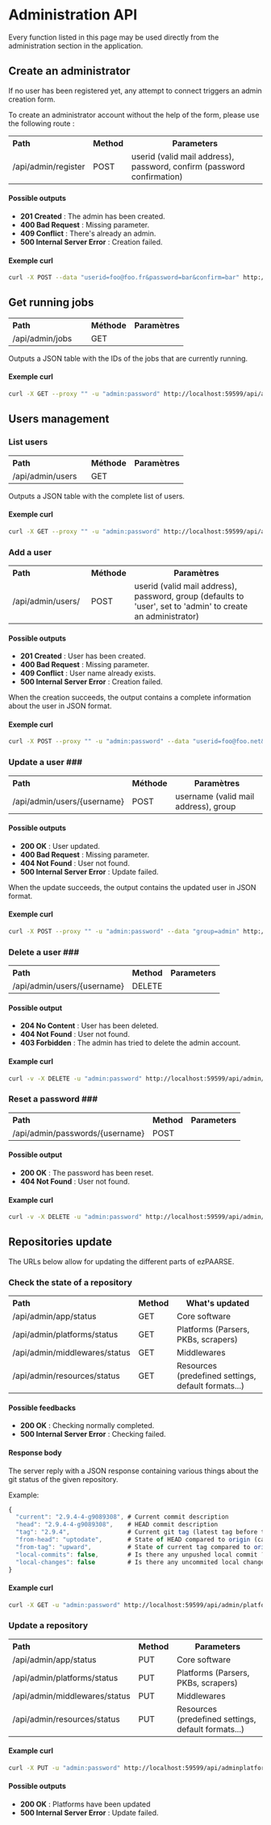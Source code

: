 # Administration API #

Every function listed in this page may be used directly from the administration section in the application.

## Create an administrator ##

If no user has been registered yet, any attempt to connect triggers an admin creation form.

To create an administrator account without the help of the form, please use the following route :
<table>
  <tr>
      <th style="text-align:left;width:140px;">Path</th>
      <th>Method</th>
      <th>Parameters</th>
  </tr>
  <tr>
    <td>/api/admin/register</td>
    <td>POST</td>
    <td>userid (valid mail address), password, confirm (password confirmation)</td>
  </tr>
</table>

#### Possible outputs ####

- **201 Created** : The admin has been created.
- **400 Bad Request** : Missing parameter.
- **409 Conflict** : There's already an admin.
- **500 Internal Server Error** : Creation failed.

#### Exemple curl ####
```bash
curl -X POST --data "userid=foo@foo.fr&password=bar&confirm=bar" http://localhost:59599/api/admin/register
```
## Get running jobs ##
<table>
  <tr>
      <th style="text-align:left;width:140px;">Path</th>
      <th>Méthode</th>
      <th>Paramètres</th>
  </tr>
  <tr>
    <td>/api/admin/jobs</td>
    <td>GET</td>
    <td></td>
  </tr>
</table>

Outputs a JSON table with the IDs of the jobs that are currently running.

#### Exemple curl ####
```bash
curl -X GET --proxy "" -u "admin:password" http://localhost:59599/api/admin/jobs
```

## Users management ##

### List users ###

<table>
  <tr>
      <th style="text-align:left;width:140px;">Path</th>
      <th>Méthode</th>
      <th>Paramètres</th>
  </tr>
  <tr>
    <td>/api/admin/users</td>
    <td>GET</td>
    <td></td>
  </tr>
</table>

Outputs a JSON table with the complete list of users.

#### Exemple curl ####
```bash
curl -X GET --proxy "" -u "admin:password" http://localhost:59599/api/admin/users
```

### Add a user ###
<table>
  <tr>
      <th style="text-align:left;width:140px;">Path</th>
      <th>Méthode</th>
      <th>Paramètres</th>
  </tr>
  <tr>
    <td>/api/admin/users/</td>
    <td>POST</td>
    <td>userid (valid mail address), password, group (defaults to 'user', set to 'admin' to create an administrator)</td>
  </tr>
</table>

#### Possible outputs ####

- **201 Created** : User has been created.
- **400 Bad Request** : Missing parameter.
- **409 Conflict** : User name already exists.
- **500 Internal Server Error** : Creation failed.

When the creation succeeds, the output contains a complete information about the user in JSON format.

#### Exemple curl ####
```bash
curl -X POST --proxy "" -u "admin:password" --data "userid=foo@foo.net&password=bar&group=user" http://localhost:59599/api/admin/users/
```

### Update a user ###
<table>
  <tr>
      <th style="text-align:left;width:140px;">Path</th>
      <th>Méthode</th>
      <th>Paramètres</th>
  </tr>
  <tr>
    <td>/api/admin/users/{username}</td>
    <td>POST</td>
    <td>username (valid mail address), group</td>
  </tr>
</table>

#### Possible outputs ####

- **200 OK** : User updated.
- **400 Bad Request** : Missing parameter.
- **404 Not Found** : User not found.
- **500 Internal Server Error** : Update failed.

When the update succeeds, the output contains the updated user in JSON format.

#### Exemple curl ####
```bash
curl -X POST --proxy "" -u "admin:password" --data "group=admin" http://localhost:59599/api/admin/users/foo@foo.net
```

### Delete a user ###
<table>
  <tr>
      <th style="text-align:left;width:140px;">Path</th>
      <th>Method</th>
      <th>Parameters</th>
  </tr>
  <tr>
    <td>/api/admin/users/{username}</td>
    <td>DELETE</td>
    <td></td>
  </tr>
</table>

#### Possible output ####

- **204 No Content** : User has been deleted.
- **404 Not Found** : User not found.
- **403 Forbidden** : The admin has tried to delete the admin account.

#### Example curl ####
```bash
curl -v -X DELETE -u "admin:password" http://localhost:59599/api/admin/users/foo@foo.net
```

### Reset a password ###
<table>
  <tr>
      <th style="text-align:left;width:140px;">Path</th>
      <th>Method</th>
      <th>Parameters</th>
  </tr>
  <tr>
    <td>/api/admin/passwords/{username}</td>
    <td>POST</td>
    <td></td>
  </tr>
</table>

#### Possible output ####

- **200 OK** : The password has been reset.
- **404 Not Found** : User not found.

#### Example curl ####
```bash
curl -v -X DELETE -u "admin:password" http://localhost:59599/api/admin/users/foo@foo.net
```

## Repositories update ##
The URLs below allow for updating the different parts of ezPAARSE.

### Check the state of a repository ###
<table>
  <tr>
      <th style="text-align:left;width:140px;">Path</th>
      <th>Method</th>
      <th>What's updated</th>
  </tr>
  <tr>
    <td>/api/admin/app/status</td>
    <td>GET</td>
    <td>Core software</td>
  </tr>
  <tr>
    <td>/api/admin/platforms/status</td>
    <td>GET</td>
    <td>Platforms (Parsers, PKBs, scrapers)</td>
  </tr>
  <tr>
    <td>/api/admin/middlewares/status</td>
    <td>GET</td>
    <td>Middlewares</td>
  </tr>
  <tr>
    <td>/api/admin/resources/status</td>
    <td>GET</td>
    <td>Resources (predefined settings, default formats...)</td>
  </tr>
</table>

#### Possible feedbacks ####

- **200 OK** : Checking normally completed.
- **500 Internal Server Error** : Checking failed.

#### Response body ####
The server reply with a JSON response containing various things about the git status of the given repository.

Example:
```javascript
{
  "current": "2.9.4-4-g9089308", # Current commit description
  "head": "2.9.4-4-g9089308",    # HEAD commit description
  "tag": "2.9.4",                # Current git tag (latest tag before the current commit)
  "from-head": "uptodate",       # State of HEAD compared to origin (can be 'uptodate' or 'outdated')
  "from-tag": "upward",          # State of current tag compared to origin (can be 'uptodate', 'outdated' or 'upward')
  "local-commits": false,        # Is there any unpushed local commit ?
  "local-changes": false         # Is there any uncommited local changes ?
}
```

#### Example curl ####
```bash
curl -X GET -u "admin:password" http://localhost:59599/api/admin/platforms/status
```

### Update a repository ###
<table>
  <tr>
      <th style="text-align:left;width:140px;">Path</th>
      <th>Method</th>
      <th>Parameters</th>
  </tr>
  <tr>
    <td>/api/admin/app/status</td>
    <td>PUT</td>
    <td>Core software</td>
  </tr>
  <tr>
    <td>/api/admin/platforms/status</td>
    <td>PUT</td>
    <td>Platforms (Parsers, PKBs, scrapers)</td>
  </tr>
  <tr>
    <td>/api/admin/middlewares/status</td>
    <td>PUT</td>
    <td>Middlewares</td>
  </tr>
  <tr>
    <td>/api/admin/resources/status</td>
    <td>PUT</td>
    <td>Resources (predefined settings, default formats...)</td>
  </tr>
</table>

#### Example curl ####
```bash
curl -X PUT -u "admin:password" http://localhost:59599/api/adminplatforms/status
```

#### Possible outputs ####

- **200 OK** : Platforms have been updated
- **500 Internal Server Error** : Update failed.
